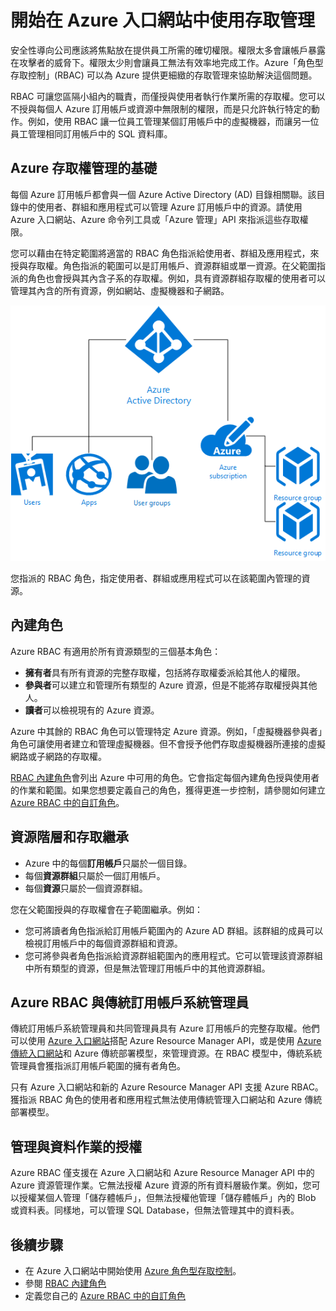 <properties
	pageTitle="角色型存取控制 | Microsoft Azure"
	description="在 Azure 入口網站中使用 Azure 角色型存取控制開始進行存取管理。使用角色指派在您的目錄中指派權限。"
	services="active-directory"
	documentationCenter=""
	authors="kgremban"
	manager="femila"
	editor=""/>

<tags
	ms.service="active-directory"
	ms.devlang="na"
	ms.topic="article"
	ms.tgt_pltfrm="na"
	ms.workload="identity"
	ms.date="08/03/2016"
	ms.author="kgremban"/>

# 開始在 Azure 入口網站中使用存取管理

安全性導向公司應該將焦點放在提供員工所需的確切權限。權限太多會讓帳戶暴露在攻擊者的威脅下。權限太少則會讓員工無法有效率地完成工作。Azure「角色型存取控制」(RBAC) 可以為 Azure 提供更細緻的存取管理來協助解決這個問題。

RBAC 可讓您區隔小組內的職責，而僅授與使用者執行作業所需的存取權。您可以不授與每個人 Azure 訂用帳戶或資源中無限制的權限，而是只允許執行特定的動作。例如，使用 RBAC 讓一位員工管理某個訂用帳戶中的虛擬機器，而讓另一位員工管理相同訂用帳戶中的 SQL 資料庫。

## Azure 存取權管理的基礎
每個 Azure 訂用帳戶都會與一個 Azure Active Directory (AD) 目錄相關聯。該目錄中的使用者、群組和應用程式可以管理 Azure 訂用帳戶中的資源。請使用 Azure 入口網站、Azure 命令列工具或「Azure 管理」API 來指派這些存取權限。

您可以藉由在特定範圍將適當的 RBAC 角色指派給使用者、群組及應用程式，來授與存取權。角色指派的範圍可以是訂用帳戶、資源群組或單一資源。在父範圍指派的角色也會授與其內含子系的存取權。例如，具有資源群組存取權的使用者可以管理其內含的所有資源，例如網站、虛擬機器和子網路。

![Azure Active Directory 元素之間的關聯性 - 圖表](./media/role-based-access-control-what-is/rbac_aad.png)

您指派的 RBAC 角色，指定使用者、群組或應用程式可以在該範圍內管理的資源。

## 內建角色
Azure RBAC 有適用於所有資源類型的三個基本角色：

- **擁有者**具有所有資源的完整存取權，包括將存取權委派給其他人的權限。
- **參與者**可以建立和管理所有類型的 Azure 資源，但是不能將存取權授與其他人。
- **讀者**可以檢視現有的 Azure 資源。

Azure 中其餘的 RBAC 角色可以管理特定 Azure 資源。例如，「虛擬機器參與者」角色可讓使用者建立和管理虛擬機器。但不會授予他們存取虛擬機器所連接的虛擬網路或子網路的存取權。

[RBAC 內建角色](role-based-access-built-in-roles.md)會列出 Azure 中可用的角色。它會指定每個內建角色授與使用者的作業和範圍。如果您想要定義自己的角色，獲得更進一步控制，請參閱如何建立 [Azure RBAC 中的自訂角色](role-based-access-control-custom-roles.md)。

## 資源階層和存取繼承
- Azure 中的每個**訂用帳戶**只屬於一個目錄。
- 每個**資源群組**只屬於一個訂用帳戶。
- 每個**資源**只屬於一個資源群組。

您在父範圍授與的存取權會在子範圍繼承。例如：

- 您可將讀者角色指派給訂用帳戶範圍內的 Azure AD 群組。該群組的成員可以檢視訂用帳戶中的每個資源群組和資源。
- 您可將參與者角色指派給資源群組範圍內的應用程式。它可以管理該資源群組中所有類型的資源，但是無法管理訂用帳戶中的其他資源群組。

## Azure RBAC 與傳統訂用帳戶系統管理員
傳統訂用帳戶系統管理員和共同管理員具有 Azure 訂用帳戶的完整存取權。他們可以使用 [Azure 入口網站](https://portal.azure.com)搭配 Azure Resource Manager API，或是使用 [Azure 傳統入口網站](https://manage.windowsazure.com)和 Azure 傳統部署模型，來管理資源。在 RBAC 模型中，傳統系統管理員會獲指派訂用帳戶範圍的擁有者角色。

只有 Azure 入口網站和新的 Azure Resource Manager API 支援 Azure RBAC。獲指派 RBAC 角色的使用者和應用程式無法使用傳統管理入口網站和 Azure 傳統部署模型。

## 管理與資料作業的授權
Azure RBAC 僅支援在 Azure 入口網站和 Azure Resource Manager API 中的 Azure 資源管理作業。它無法授權 Azure 資源的所有資料層級作業。例如，您可以授權某個人管理「儲存體帳戶」，但無法授權他管理「儲存體帳戶」內的 Blob 或資料表。同樣地，可以管理 SQL Database，但無法管理其中的資料表。

## 後續步驟
- 在 Azure 入口網站中開始使用 [Azure 角色型存取控制](role-based-access-control-configure.md)。
- 參閱 [RBAC 內建角色](role-based-access-built-in-roles.md)
- 定義您自己的 [Azure RBAC 中的自訂角色](role-based-access-control-custom-roles.md)

<!---HONumber=AcomDC_0810_2016------>